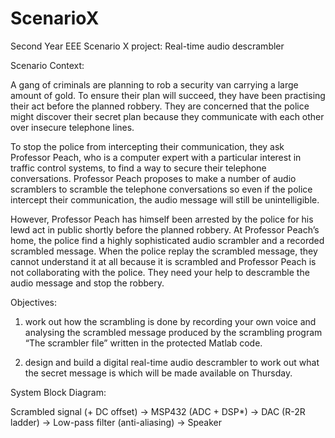 # ScenarioX
Second Year EEE Scenario X project: Real-time audio descrambler

Scenario Context:

A gang of criminals are planning to rob a security van carrying a large amount of gold.  To ensure their plan will succeed, they have been practising their act before the planned robbery.  They are concerned that the police might discover their secret plan because they communicate with each other over insecure telephone lines. 

 
To stop the police from intercepting their communication, they ask Professor Peach, who is a computer expert with a particular interest in traffic control systems, to find a way to secure their telephone conversations.  Professor Peach proposes to make a number of audio scramblers to scramble the telephone conversations so even if the police intercept their communication, the audio message will still be unintelligible.


However, Professor Peach has himself been arrested by the police for his lewd act in public shortly before the planned robbery.  At Professor Peach’s home, the police find a highly sophisticated audio scrambler and a recorded scrambled message.  When the police replay the scrambled message, they cannot understand it at all because it is scrambled and Professor Peach is not collaborating with the police.  They need your help to descramble the audio message and stop the robbery.



Objectives:

1) work out how the scrambling is done by recording your own voice and analysing the scrambled message produced by the scrambling program “The scrambler file” written in the protected Matlab code.

2) design and build a digital real-time audio descrambler to work out what the secret message is which will be made available on Thursday.  



System Block Diagram:

Scrambled signal (+ DC offset) -> MSP432 (ADC + DSP*) -> DAC (R-2R ladder) -> Low-pass filter (anti-aliasing) -> Speaker 
